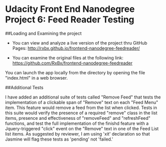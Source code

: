 # Udacity Front End Nanodegree Project 6: Feed Reader Testing

##Loading and Examining the project

- You can view and analyze a live version of the project thru GitHub Pages:
http://rxbx.github.io/frontend-nanodegree-feedreader/

- You can examine the original files at the following link:
https://github.com/RxBx/frontend-nanodegree-feedreader

You can launch the app locally from the directory by opening the file "index.html" in a web browser.

##Additional Tests

I have added an additional suite of tests called "Remove Feed" that tests the implementation of a clickable span of "Remove" text on each "Feed Menu" item. This feature would remove a feed from the list when clicked.  Tests in this suite would verify the presence of a required "remove" class in the list items, presence and effectiveness of "removeFeed" and "refreshFeed" functions, and test the full implementation of the finishd feature with a Jquery-triggered "click" event on the "Remove" text in one of the Feed List list items. As suggested by reviewer, I am using 'xit' declaration so that Jasmine will flag these tests as 'pending' not 'failed.'
